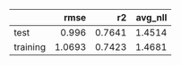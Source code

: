 |          |   rmse |     r2 |   avg_nll |
|:---------|-------:|-------:|----------:|
| test     | 0.996  | 0.7641 |    1.4514 |
| training | 1.0693 | 0.7423 |    1.4681 |